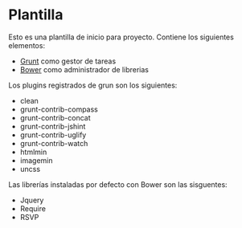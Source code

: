 # Plantilla

Esto es una plantilla de inicio para proyecto. Contiene los siguientes elementos:

  - [Grunt] como gestor de tareas
  - [Bower] como administrador de librerias

Los plugins registrados de grun son los siguientes:
- clean
- grunt-contrib-compass
- grunt-contrib-concat
- grunt-contrib-jshint
- grunt-contrib-uglify
- grunt-contrib-watch
- htmlmin
- imagemin
- uncss

Las librerías instaladas por defecto con Bower son las sisguentes:
- Jquery
- Require
- RSVP

[Grunt]:http://gruntjs.com/
[Bower]:http://bower.io/
